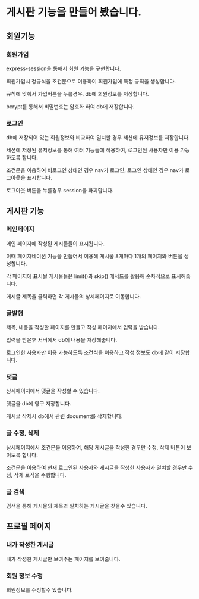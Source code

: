 <h1>게시판 기능을 만들어 봤습니다.</h1>

<h2>회원기능</h2>

<h3>회원가입</h3>

express-session을 통해서 회원 기능을 구현합니다.

회원가입시 정규식을 조건문으로 이용하여 회원가입에 특정 규칙을 생성합니다.

규칙에 맞춰서 가입버튼을 누를경우, db에 회원정보를 저장합니다.

bcrypt를 통해서 비밀번호는 암호화 하여 db에 저장합니다.


<h3>로그인</h3>

db에 저장되어 있는 회원정보와 비교하여 일치할 경우 세션에 유저정보를 저장합니다.

세션에 저장된 유저정보를 통해 여러 기능들에 적용하여, 로그인된 사용자만 이용 가능하도록 합니다.

조건문을 이용하여 비로그인 상태인 경우 nav가 로그인, 로그인 상태인 경우 nav가 로그아웃을 표시합니다.

로그아웃 버튼을 누를경우 session을 파괴합니다.

<h2>게시판 기능</h2>

<h3>메인페이지</h3>

메인 페이지에 작성된 게시물들이 표시됩니다.

이때 페이지네이션 기능을 만들어서 이용해 게시물 8개마다 1개의 페이지와 버튼을 생성합니다.

각 페이지에 표시될 게시물들은 limit()과 skip() 메서드를 활용해 순차적으로 표시해줍니다.

게시글 제목을 클릭하면 각 게시물의 상세페이지로 이동합니다.


<h3>글발행</h3>

제목, 내용을 작성할 페이지를 만들고 작성 페이지에서 입력을 받습니다.

입력을 받은후 서버에서 db에 내용을 저장해줍니다.

로그인한 사용자만 이용 가능하도록 조건식을 이용하고 작성 정보도 db에 같이 저장합니다.


<h3>댓글</h3>


상세페이지에서 댓글을 작성할 수 있습니다.

댓글을 db에 영구 저장합니다.

게시글 삭제시 db에서 관련 document를 삭제합니다.


<h3>글 수정, 삭제</h3>


상세페이지에서 조건문을 이용하여, 해당 게시글을 작성한 경우만 수정, 삭제 버튼이 보이도록 합니다.

조건문을 이용하여 현재 로그인된 사용자와 게시글을 작성한 사용자가 일치할 경우만 수정, 삭제 로직을 수행합니다.


<h3>글 검색</h3>


검색을 통해 게시물의 제목과 일치하는 게시글을 찾을수 있습니다.


<h2>프로필 페이지</h2>


<h3>내가 작성한 게시글</h3>

내가 작성한 게시글만 보여주는 페이지를 보여줍니다.

<h3>회원 정보 수정</h3>

회원정보를 수정할수 있습니다.

